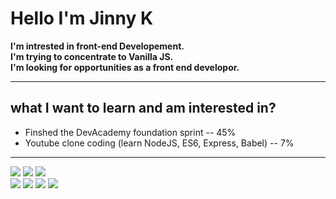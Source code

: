 # Hello I'm Jinny K

**I'm intrested in front-end Developement.<br>
I'm trying to concentrate to Vanilla JS.<br>
I'm looking for opportunities as a front end developor.**<br>

---

## what I want to learn and am interested in? 
- Finshed the DevAcademy foundation sprint -- 45% <br>
- Youtube clone coding (learn NodeJS, ES6, Express, Babel) -- 7%

---

<div>
<img src="https://img.shields.io/badge/JavaScript-yellow?style=for-the-badge&logo=JavaScript&logoColor=white">
<img src="https://img.shields.io/badge/CSS-blue?style=for-the-badge&logo=CSS3&logoColor=white">
<img src="https://img.shields.io/badge/HTML5-red?style=for-the-badge&logo=HTML5&logoColor=white">
</div>
<div>
<a href="https://www.linkedin.com/in/jinhee-kim-b336aa183/" target="_blank"><img src="https://img.shields.io/badge/-LinkedIn-blue?style=flat-square&logo=Linkedin&logoColor=white&link=https://www.linkedin.com/in/jinhee-kim-b336aa183/"></a>
<a href="https://twitter.com/jinnyk015/" target="_blank"><img src="https://img.shields.io/badge/-Twitter-7a68cc?style=flat-square&logo=Twitter&logoColor=white&link=https://twitter.com/jinnyk015/"></a>
<a href="https://vedaforest@gmail.com" target="_blank"><img src="https://img.shields.io/badge/Gmail-red?style=flat-square&logo=Gmail&logoColor=white&link=https://vedaforest@gmail.com"></a>
<a href="https://jinnyk.medium.com/" target="_blank"><img src="https://img.shields.io/badge/Study Blog-FF9D00?style=flat-square&logo=Medium&logoColor=white&link=https://jinnyk.medium.com/"></a>
</div>
